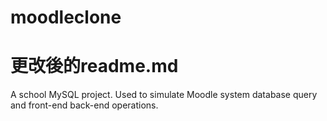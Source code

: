 # moodleclone
# 更改後的readme.md
A school MySQL project. Used to simulate Moodle system database query and front-end back-end operations.

